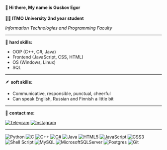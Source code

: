 #### 👋 Hi there, My name is Guskov Egor


👨‍🎓 __ITMO University 2nd year student__

  *Information Technologies and Programming Faculty*
  _____
  
  :hammer: __hard skills:__
  * OOP (C++, C#, Java)
  * Frontend (JavaScript, CSS, HTML)
  * OS (Windows, Linux)
  * SQL
  ____
  
  🪶 __soft skills:__
  * Communicative, responsible, punctual, cheerful
  * Can speak English, Russian and Finnish a little bit
  ____
  
  :incoming_envelope: __contact me:__

[![Telegram](https://img.shields.io/badge/Telegram-2CA5E0?style=for-the-badge&logo=telegram&logoColor=white)](https://t.me/igoose87)
[![Instagram](https://img.shields.io/badge/Instagram-%23E4405F.svg?style=for-the-badge&logo=Instagram&logoColor=white)](https://instagram.com/igoose.exe)

____
![Python](https://img.shields.io/badge/python-3670A0?style=for-the-badge&logo=python&logoColor=ffdd54)
![C](https://img.shields.io/badge/c-%2300599C.svg?style=for-the-badge&logo=c&logoColor=white)
![C++](https://img.shields.io/badge/c++-%2300599C.svg?style=for-the-badge&logo=c%2B%2B&logoColor=white)
![C#](https://img.shields.io/badge/c%23-%23239120.svg?style=for-the-badge&logo=c-sharp&logoColor=white)
![Java](https://img.shields.io/badge/java-%23ED8B00.svg?style=for-the-badge&logo=java&logoColor=white)
![HTML5](https://img.shields.io/badge/html5-%23E34F26.svg?style=for-the-badge&logo=html5&logoColor=white)
![JavaScript](https://img.shields.io/badge/javascript-%23323330.svg?style=for-the-badge&logo=javascript&logoColor=%23F7DF1E)
![CSS3](https://img.shields.io/badge/css3-%231572B6.svg?style=for-the-badge&logo=css3&logoColor=white)
![Shell Script](https://img.shields.io/badge/shell_script-%23121011.svg?style=for-the-badge&logo=gnu-bash&logoColor=white)
![MySQL](https://img.shields.io/badge/mysql-%2300f.svg?style=for-the-badge&logo=mysql&logoColor=white)
![MicrosoftSQLServer](https://img.shields.io/badge/Microsoft%20SQL%20Sever-CC2927?style=for-the-badge&logo=microsoft%20sql%20server&logoColor=white)
![Postgres](https://img.shields.io/badge/postgres-%23316192.svg?style=for-the-badge&logo=postgresql&logoColor=white)
![Git](https://img.shields.io/badge/git-%23F05033.svg?style=for-the-badge&logo=git&logoColor=white)
